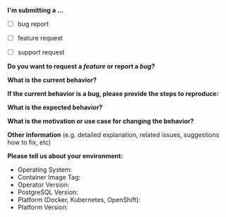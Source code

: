 **I'm submitting a ...**

 <!--- What kind of an issue is this? Put an `x` in all the boxes that apply: -->
 - [ ] bug report
 - [ ] feature request
 - [ ] support request



**Do you want to request a *feature* or report a *bug*?**



**What is the current behavior?**



**If the current behavior is a bug, please provide the steps to reproduce:**



**What is the expected behavior?**



**What is the motivation or use case for changing the behavior?**



**Other information** (e.g. detailed explanation, related issues, suggestions how to fix, etc)



**Please tell us about your environment:**

 - Operating System:
 - Container Image Tag:
 - Operator Version:
 - PostgreSQL Version:
 - Platform (Docker, Kubernetes, OpenShift):
 - Platform Version: 

